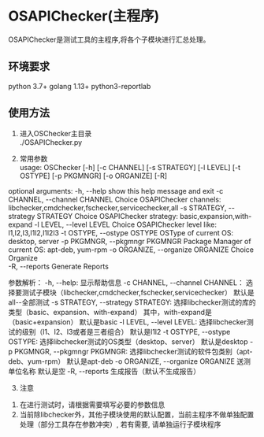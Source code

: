 # OSAPIChecker(主程序)

OSAPIChecker是测试工具的主程序,将各个子模块进行汇总处理。

## 环境要求
python 3.7+
golang 1.13+
python3-reportlab

## 使用方法
1. 进入OSChecker主目录  
./OSAPIChecker.py

2. 常用参数  
usage: OSChecker [-h] [-c CHANNEL] [-s STRATEGY] [-l LEVEL] [-t OSTYPE] [-p PKGMNGR] [-o ORGANIZE] [-R]
    
optional arguments:
  -h, --help            show this help message and exit
  -c CHANNEL, --channel CHANNEL
                        Choice OSAPIChecker channels:
                        libchecker,cmdchecker,fschecker,servicechecker,all
  -s STRATEGY, --strategy STRATEGY
                        Choice OSAPIChecker strategy: basic,expansion,with-
                        expand
  -l LEVEL, --level LEVEL
                        Choice OSAPIChecker level like: l1,l2,l3,l1l2,l1l2l3
  -t OSTYPE, --ostype OSTYPE
                        OSType of current OS: desktop, server
  -p PKGMNGR, --pkgmngr PKGMNGR
                        Package Manager of current OS: apt-deb, yum-rpm
  -o ORGANIZE, --organize ORGANIZE
                        Choice Organize  
  -R, --reports         Generate Reports

参数解析：
-h, --help:
    显示帮助信息
-c CHANNEL, --channel CHANNEL： 
    选择要测试子模块（libchecker,cmdchecker,fschecker,servicechecker）
    默认是all--全部测试
-s STRATEGY, --strategy STRATEGY:
    选择libchecker测试的库的类型（basic、expansion、with-expand）
    其中，with-expand是（basic+expansion）
    默认是basic
-l LEVEL, --level LEVEL:
    选择libchecker测试的级别（l1、l2、l3或者是三者组合）
    默认是l1l2
-t OSTYPE, --ostype OSTYPE:
    选择libchecker测试的OS类型（desktop、server）
    默认是desktop
-p PKGMNGR, --pkgmngr PKGMNGR:
    选择libchecker测试的软件包类别（apt-deb、yum-rpm）
    默认是apt-deb
-o ORGANIZE, --organize ORGANIZE
    送测单位名称
    默认是空
-R, --reports
    生成报告（默认不生成报告）


3. 注意
1) 在进行测试时，请根据需要填写必要的参数信息
2) 当前除libchecker外，其他子模块使用的默认配置，当前主程序不做单独配置处理（部分工具存在参数冲突）, 若有需要, 请单独运行子模块程序
